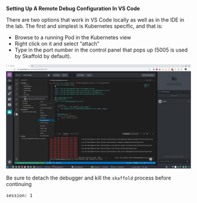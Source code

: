 **Setting Up A Remote Debug Configuration In VS Code**

There are two options that work in VS Code locally as well as in the IDE in the lab. The first and simplest is Kubernetes specific, and that is:

*   Browse to a running Pod in the Kubernetes view
*   Right click on it and select “attach”
*   Type in the port number in the control panel that pops up (5005 is used by Skaffold by default).

![alt_text](images/image3.jpg "image_tooltip")


Be sure to detach the debugger and kill the `skaffold` process before continuing
```terminal:interrupt
session: 1
```
